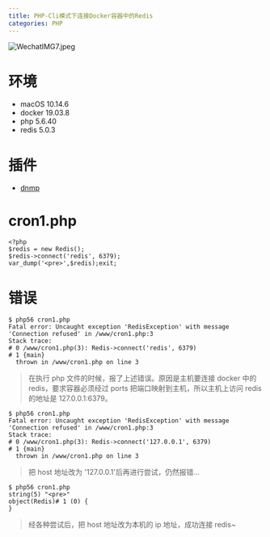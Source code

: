 ```yaml
---
title: PHP-Cli模式下连接Docker容器中的Redis
categories: PHP
---
```


![WechatIMG7.jpeg](https://upload-images.jianshu.io/upload_images/15325592-b2e2584f38ce6ff9.jpeg?imageMogr2/auto-orient/strip%7CimageView2/2/w/1240)
<!-- more -->

#  环境
- macOS 10.14.6
- docker 19.03.8
- php 5.6.40
- redis 5.0.3 

#  插件
- [dnmp](https://github.com/yeszao/dnmp "dnmp")

#  cron1.php
```
<?php
$redis = new Redis();  
$redis->connect('redis', 6379);
var_dump('<pre>',$redis);exit;
```

#  错误
```
$ php56 cron1.php
Fatal error: Uncaught exception 'RedisException' with message 'Connection refused' in /www/cron1.php:3
Stack trace:
# 0 /www/cron1.php(3): Redis->connect('redis', 6379)
# 1 {main}
  thrown in /www/cron1.php on line 3
```
> 在执行 php 文件的时候，报了上述错误。原因是主机要连接 docker 中的 redis，要求容器必须经过 ports 把端口映射到主机，所以主机上访问 redis 的地址是 127.0.0.1:6379。

```
$ php56 cron1.php
Fatal error: Uncaught exception 'RedisException' with message 'Connection refused' in /www/cron1.php:3
Stack trace:
# 0 /www/cron1.php(3): Redis->connect('127.0.0.1', 6379)
# 1 {main}
  thrown in /www/cron1.php on line 3
```
> 把 host 地址改为 '127.0.0.1'后再进行尝试，仍然报错...

```
$ php56 cron1.php
string(5) "<pre>"
object(Redis)# 1 (0) {
}
```
> 经各种尝试后，把 host 地址改为本机的 ip 地址，成功连接 redis~
